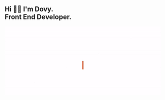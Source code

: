 
<h2>Hi 👋🏻 I'm Dovy.<br>Front End Developer.</h2>

<img style="borderRadius: 20px" src="https://github.com/justdovy/justdovy/blob/main/banner_execute.gif" width="500px">
